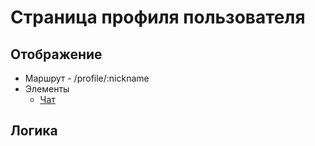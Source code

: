 # Страница профиля пользователя

## Отображение

- Маршрут - /profile/:nickname
- Элементы
    - [Чат](../../v0.1.0/ui/chat.md)

## Логика